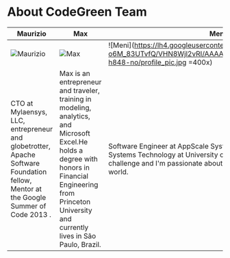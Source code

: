 About CodeGreen Team
===========================


| Maurizio | Max | Meni | Dimuthu
|--- |--- |--- |---
| ![Maurizio](https://pbs.twimg.com/profile_images/536400530075971584/_zOPB12Q_400x400.jpeg) | ![Max](https://pbs.twimg.com/profile_images/536841741039464448/Z8QM0uFh_400x400.jpeg) | ![Meni](https://lh4.googleusercontent.com/-o6M_83UTvfQ/VHN8Wjl2vRI/AAAAAAAAAFc/p1cziyNrXNo/w849-h848-no/profile_pic.jpg  =400x) | ![Dimuthu](http://oi61.tinypic.com/5p3r6r.jpg  =400x) |
|CTO at Mylaensys, LLC, entrepreneur and globetrotter, Apache Software Foundation fellow, Mentor at the Google Summer of Code 2013 .| Max is an entrepreneur and traveler,  training in modeling, analytics, and Microsoft Excel.He  holds a degree with honors in Financial Engineering from Princeton University and currently lives in São Paulo, Brazil.|Software Engineer at AppScale Systems, Inc. Studied Computer Systems Technology at University of Athens, Greece. I like challenge and I'm passionate about writing code and traveling the world.|Computer Engineering Undergraduate at University of Moratuwa - Sri Lanka. Google Summer of Code participant in year 2013 and 2014 with Apache Software Foundation.


